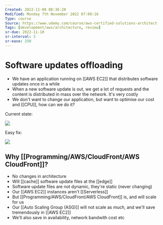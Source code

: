 ```yaml
---
Created: 2022-11-08 08:36:20
Modified: Monday 7th November 2022 07:09:16
Type: course
Source: https://www.udemy.com/course/aws-certified-solutions-architect-associate-saa-c01/?xref=E0Aed11STH4LPUQvCz0GJFABTmM=
Tags: [development/aws/architecture, review]
sr-due: 2022-11-10
sr-interval: 3
sr-ease: 250
---
```


# Software updates offloading

- We have an application running on [[AWS EC2]] that distributes software updates once in a while
- When a new software update is out, we get a lot of requests and the content is distributed in mass over the network. It's very costly
- We don't want to change our application, but want to optimise our cost and [[CPU]], how can we do it?

Current state:

![](2020-01-01-12-32-11.png)

Easy fix:

![](2020-01-01-12-32-43.png)

## Why [[Programming/AWS/CloudFront/AWS CloudFront]]?

- No changes in architecture
- Will [[cache]] software update files at the [[edge]]
- Software update files are not dynamic, they're static (never changing)
- Our [[AWS EC2]] instances aren't [[Serverless]]
- But [[Programming/AWS/CloudFront/AWS CloudFront]] is, and will scale for us
- Our [[Auto Scaling Group (ASG)]] will not scale as much, and we'll save tremendously in [[AWS EC2]]
- We'll also save in availability, network bandwith cost etc

